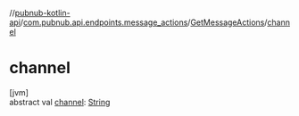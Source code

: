 //[pubnub-kotlin-api](../../../index.md)/[com.pubnub.api.endpoints.message_actions](../index.md)/[GetMessageActions](index.md)/[channel](channel.md)

# channel

[jvm]\
abstract val [channel](channel.md): [String](https://kotlinlang.org/api/core/kotlin-stdlib/kotlin/-string/index.html)
